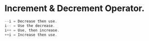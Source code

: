 # Increment & Decrement Operator.
```c /*
--i = Decrease then use.
i-- = Use the decrease.
i++ = Use, then increase.
++i = Increase then use.
```
